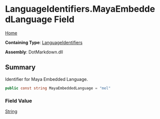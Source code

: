 # LanguageIdentifiers\.MayaEmbeddedLanguage Field

[Home](../../../README.md)

**Containing Type**: [LanguageIdentifiers](../README.md)

**Assembly**: DotMarkdown\.dll

## Summary

Identifier for Maya Embedded Language\.

```csharp
public const string MayaEmbeddedLanguage = "mel"
```

### Field Value

[String](https://docs.microsoft.com/en-us/dotnet/api/system.string)

